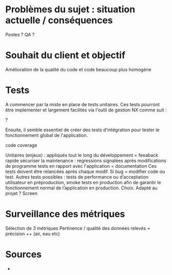 # Problèmes du sujet : situation actuelle / conséquences

Postes ? QA ? 

# Souhait du client et objectif 
Amélioration de la qualité du code et code beaucoup plus homogène 

# Tests

A commencer par la miste en place de tests unitaires. Ces tests pourront être implémenter et largement facilités via l'outil de gestion NX comme suit :

?

Ensuite, il semble essentiel de créer des tests d'intégration pour tester le fonctionnement global de l'application.

code coverage

Unitaires (enjeux) :
appliqués tout le long du développement = feeaback rapide
sécuriser la maintenance : regressions signalées après modifications de programme
tests en rapport avec l'application = documentation Ces tests doivent être relancées après chaque modif. Si bug = modifier code ou test.
Autres tests possibles : tests de performance ou d’acceptation utilisateur en préproduction, smoke tests en production afin de garantir le fonctionnement normal de l’application en production.
Choix. Adapté au projet ?
Screen

# Surveillance des métriques
Sélection de 3 métriques
Pertinence / qualité des données relevés = précision ++ (air, eau etc)

# Sources
-
